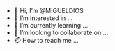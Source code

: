 - 👋 Hi, I’m @MIGUELDIOS
- 👀 I’m interested in ...
- 🌱 I’m currently learning ...
- 💞️ I’m looking to collaborate on ...
- 📫 How to reach me ...

<!---
MIGUELDIOS/MIGUELDIOS is a ✨ special ✨ repository because its `README.md` (this file) appears on your GitHub profile.
You can click the Preview link to take a look at your changes.
--->
